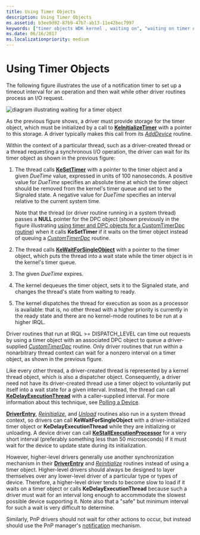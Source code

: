 ```yaml
---
title: Using Timer Objects
description: Using Timer Objects
ms.assetid: b3ee9d92-87b9-47b7-ab13-11e42bec7997
keywords: ["timer objects WDK kernel , waiting on", "waiting on timer objects", "notification timers WDK kernel", "KeDelayExecutionThread", "KeWaitForSingleObject", "KeInitializeTimer", "KeSetTimer", "DueTime values"]
ms.date: 06/16/2017
ms.localizationpriority: medium
---
```


# Using Timer Objects





The following figure illustrates the use of a notification timer to set up a timeout interval for an operation and then wait while other driver routines process an I/O request.

![diagram illustrating waiting for a timer object](images/3ketimer.png)

As the previous figure shows, a driver must provide storage for the timer object, which must be initialized by a call to [**KeInitializeTimer**](https://docs.microsoft.com/windows-hardware/drivers/ddi/wdm/nf-wdm-keinitializetimer) with a pointer to this storage. A driver typically makes this call from its [*AddDevice*](https://docs.microsoft.com/windows-hardware/drivers/ddi/wdm/nc-wdm-driver_add_device) routine.

Within the context of a particular thread, such as a driver-created thread or a thread requesting a synchronous I/O operation, the driver can wait for its timer object as shown in the previous figure:

1.  The thread calls [**KeSetTimer**](https://docs.microsoft.com/windows-hardware/drivers/ddi/wdm/nf-wdm-kesettimer) with a pointer to the timer object and a given *DueTime* value, expressed in units of 100 nanoseconds. A positive value for *DueTime* specifies an absolute time at which the timer object should be removed from the kernel's timer queue and set to the Signaled state. A negative value for *DueTime* specifies an interval relative to the current system time.

    Note that the thread (or driver routine running in a system thread) passes a **NULL** pointer for the DPC object (shown previously in the figure illustrating [using timer and DPC objects for a CustomTimerDpc routine](registering-and-queuing-a-customtimerdpc-routine.md)) when it calls **KeSetTimer** if it waits on the timer object instead of queuing a [*CustomTimerDpc*](https://msdn.microsoft.com/library/windows/hardware/ff542983) routine.

2.  The thread calls [**KeWaitForSingleObject**](https://docs.microsoft.com/windows-hardware/drivers/ddi/wdm/nf-wdm-kewaitforsingleobject) with a pointer to the timer object, which puts the thread into a wait state while the timer object is in the kernel's timer queue.

3.  The given *DueTime* expires.

4.  The kernel dequeues the timer object, sets it to the Signaled state, and changes the thread's state from waiting to ready.

5.  The kernel dispatches the thread for execution as soon as a processor is available: that is, no other thread with a higher priority is currently in the ready state and there are no kernel-mode routines to be run at a higher IRQL.

Driver routines that run at IRQL &gt;= DISPATCH\_LEVEL can time out requests by using a timer object with an associated DPC object to queue a driver-supplied [*CustomTimerDpc*](https://msdn.microsoft.com/library/windows/hardware/ff542983) routine. Only driver routines that run within a nonarbitrary thread context can wait for a nonzero interval on a timer object, as shown in the previous figure.

Like every other thread, a driver-created thread is represented by a kernel thread object, which is also a dispatcher object. Consequently, a driver need not have its driver-created thread use a timer object to voluntarily put itself into a wait state for a given interval. Instead, the thread can call [**KeDelayExecutionThread**](https://docs.microsoft.com/windows-hardware/drivers/ddi/wdm/nf-wdm-kedelayexecutionthread) with a caller-supplied interval. For more information about this technique, see [Polling a Device](avoid-polling-devices.md).

[**DriverEntry**](https://docs.microsoft.com/windows-hardware/drivers/ddi/wdm/nc-wdm-driver_initialize), [*Reinitialize*](https://docs.microsoft.com/windows-hardware/drivers/ddi/ntddk/nc-ntddk-driver_reinitialize), and [*Unload*](https://docs.microsoft.com/windows-hardware/drivers/ddi/wdm/nc-wdm-driver_unload) routines also run in a system thread context, so drivers can call **KeWaitForSingleObject** with a driver-initialized timer object or **KeDelayExecutionThread** while they are initializing or unloading. A device driver can call [**KeStallExecutionProcessor**](https://docs.microsoft.com/windows-hardware/drivers/ddi/ntifs/nf-ntifs-kestallexecutionprocessor) for a very short interval (preferably something less than 50 microseconds) if it must wait for the device to update state during its initialization.

However, higher-level drivers generally use another synchronization mechanism in their [**DriverEntry**](https://docs.microsoft.com/windows-hardware/drivers/ddi/wdm/nc-wdm-driver_initialize) and [*Reinitialize*](https://docs.microsoft.com/windows-hardware/drivers/ddi/ntddk/nc-ntddk-driver_reinitialize) routines instead of using a timer object. Higher-level drivers should always be designed to layer themselves over any lower-level driver of a particular type or types of device. Therefore, a higher-level driver tends to become slow to load if it waits on a timer object or calls **KeDelayExecutionThread** because such a driver must wait for an interval long enough to accommodate the slowest possible device supporting it. Note also that a "safe" but minimum interval for such a wait is very difficult to determine.

Similarly, PnP drivers should not wait for other actions to occur, but instead should use the PnP manager's [notification](using-pnp-notification.md) mechanism.

 

 




